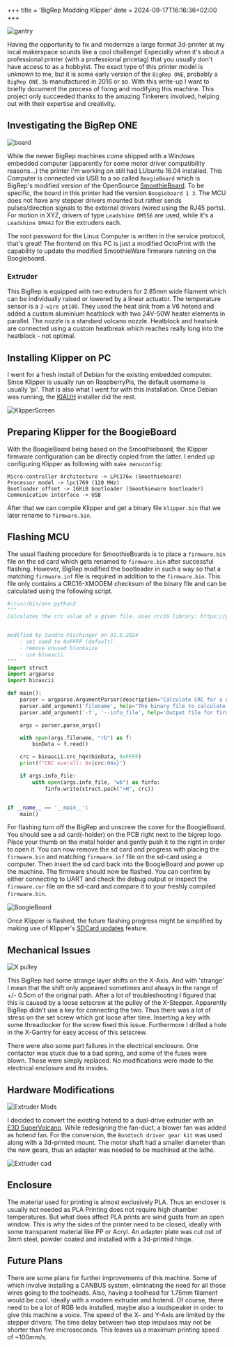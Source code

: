 +++
title = 'BigRep Modding Klipper'
date = 2024-09-17T16:16:36+02:00
+++

![gantry](./images/gantry.jpg)

Having the opportunity to fix and modernize a large format 3d-printer at my local makerspace sounds like a cool challenge! Especially when it's about a professional printer (with a professional pricetag) that you usually don't have access to as a hobbyist.
The exact type of this printer model is unknown to me, but it is some early version of the `BigRep ONE`, probably a `BigRep ONE.3b` manufactured in 2016 or so.
With this write-up I want to briefly document the process of fixing and modifying this machine. This project only succeeded thanks to the amazing Tinkerers involved, helping out with their expertise and creativity.

## Investigating the BigRep ONE
![board](./images/board_cover.jpg)

While the newer BigRep machines come shipped with a Windows embedded computer (apparently for some motor driver compatibility reasons...) the printer I'm working on still had LUbuntu 16.04 installed.
This Computer is connected via USB to a so called `BoogieBoard` which is BigRep's modified version of the OpenSource [SmoothieBoard](https://smoothieware.github.io/smoothieware-website-v1//smoothieboard-v1).
To be specific, the board in this printer had the version `Boogieboard 1 3`. The MCU does not have any stepper drivers mounted but rather sends pulses/direction signals to the external drivers (wired using the RJ45 ports).
For motion in XYZ, drivers of type `Leadshine DM556` are used, while it's a `Leadshine DM442` for the extruders each.

The root password for the Linux Computer is written in the service protocol, that's great! The frontend on this PC is just a modified OctoPrint with the capability to update the modified SmoothieWare firmware running on the Boogieboard.

### Extruder
This BigRep is equipped with two extruders for 2.85mm wide filament which can be individually raised or lowered by a linear actuator. The temperature sensor is a `3-wire pt100`. 
They used the heat sink from a V6 hotend and added a custom aluminium heatblock with two 24V-50W heater elements in parallel. The nozzle is a standard volcano nozzle. Heatblock and heatsink are connected using a custom heatbreak which reaches really long into the heatblock - not optimal.

## Installing Klipper on PC
I went for a fresh install of Debian for the existing embedded computer. Since Klipper is usually run on RaspberryPis, the default username is usually 'pi'. That is also what I went for with this installation.
Once Debian was running, the [KIAUH](https://github.com/dw-0/kiauh) installer did the rest.

![KlipperScreen](./images/klipperscreen.jpg)

## Preparing Klipper for the BoogieBoard
With the BoogieBoard being based on the Smoothieboard, the Klipper firmware configuration can be directly copied from the latter.
I ended up configuring Klipper as following with `make menuconfig`: 
```
Micro-controller Architecture -> LPC176x (Smoothieboard)
Processor model -> lpc1769 (120 MHz)
Bootloader offset -> 16KiB bootloader (Smoothieware bootloader)
Communication interface -> USB
```

After that we can compile Klipper and get a binary file `klipper.bin` that we later rename to `firmware.bin`.


## Flashing MCU
The usual flashing procedure for SmoothieBoards is to place a `firmware.bin` file on the sd card which gets renamed to `firmware.bin` after successful flashing. However, BigRep modified the bootloader in such a way so that a matching `firmware.inf` file is required in addition to the `firmware.bin`.
This file only contains a CRC16-XMODEM checksum of the binary file and can be calculated using the following script.

```python
#!/usr/bin/env python3
"""
Calculates the crc value of a given file. Uses crc16 library: https://pypi.python.org/pypi/crc16/0.1.1


modified by Sandro Pischinger on 31.5.2024
    - set seed to 0xFFFF (default)
    - remove unused blocksize
    - use binascii
"""
import struct
import argparse
import binascii

def main():
    parser = argparse.ArgumentParser(description="Calculate CRC for a given file")
    parser.add_argument('filename', help="The binary file to calculate the CRC for")
    parser.add_argument('-f', '--info_file', help='Output file for firmware metadata')

    args = parser.parse_args()

    with open(args.filename, "rb") as f:
        binData = f.read()

    crc = binascii.crc_hqx(binData, 0xFFFF)
    print(f"CRC overall: 0x{crc:04x}")

    if args.info_file:
        with open(args.info_file, "wb") as finfo:
            finfo.write(struct.pack(">H", crc))


if __name__ == '__main__':
    main()
```

For flashing turn off the BigRep and unscrew the cover for the BoogieBoard. You should see a sd card(-holder) on the PCB right next to the bigrep logo. Place your thumb on the metal holder and gently push it to the right in order to open it. You can now remove the sd card and progress with placing the `firmware.bin` and matching `firmware.inf` file on the sd-card using a computer.
Then insert the sd card back into the BoogieBoard and power up the machine. The firmware should now be flashed. You can confirm by either connecting to UART and check the debug output or inspect the `firmware.cur` file on the sd-card and compare it to your freshly compiled `firmware.bin`.

![BoogieBoard](./images/board.jpg)

Once Klipper is flashed, the future flashing progress might be simplified by making use of Klipper's [SDCard updates](https://www.klipper3d.org/SDCard_Updates.html) feature.

## Mechanical Issues
![X pulley](./images/pulley.jpg)

This BigRep had some strange layer shifts on the X-Axis. And with 'strange' I mean that the shift only appeared sometimes and always in the range of +/- 0.5cm of the original path.
After a lot of troubleshooting I figured that this is caused by a loose setscrew at the pulley of the X-Stepper. Apparently BigRep didn't use a key for connecting the two. Thus there was a lot of stress on the set screw which got loose after time. Inserting a key with some threadlocker for the screw fixed this issue. Furthermore I drilled a hole in the X-Gantry for easy access of this setscrew. 

There were also some part failures in the electrical enclosure. One contactor was stuck due to a bad spring, and some of the fuses were blown. Those were simply replaced. No modifications were made to the electrical enclosure and its insides.

## Hardware Modifications

![Extruder Mods](./images/extruder.png)

I decided to convert the existing hotend to a dual-drive extruder with an [E3D SuperVolcano](https://e3d-online.com/products/supervolcano-upgrade-kit). While redesigning the fan-duct, a blower fan was added as hotend fan. 
For the conversion, the `Bondtech driver gear kit` was used along with a 3d-printed mount. The motor shaft had a smaller diameter than the new gears, thus an adapter was needed to be machined at the lathe.

![Extruder cad](./images/cad_extruder.png)

## Enclosure

The material used for printing is almost exclusively PLA. Thus an encloser is usually not needed as PLA Printing does not require high chamber temperatures. But what does affect PLA prints are wind gusts from an open window. This is why the sides of the printer need to be closed, ideally with some transparent material like PP or Acryl. An adapter plate was cut out of 3mm steel, powder coated and installed with a 3d-printed hinge.


## Future Plans

There are some plans for further improvements of this machine. Some of which involve installing a CANBUS system, eliminating the need for all those wires going to the toolheads. Also, having a toolhead for 1.75mm filament would be cool. Ideally with a modern extruder and hotend. Of course, there need to be a lot of RGB leds installed, maybe also a loudspeaker in order to give this machine a voice. The speed of the X- and Y-Axis are limited by the stepper drivers; The time delay between two step impulses may not be shorter than five microseconds. This leaves us a maximum printing speed of ~100mm/s.
